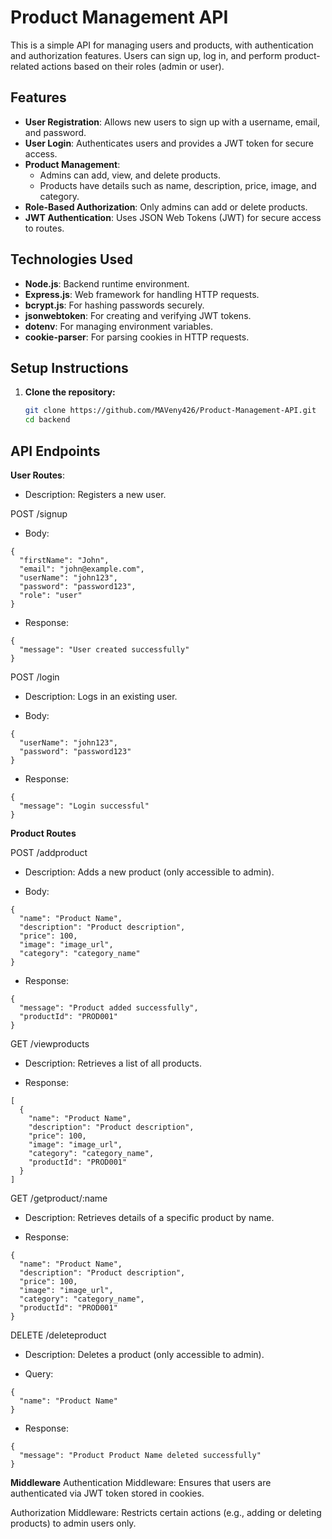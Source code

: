 # Product Management API

This is a simple API for managing users and products, with authentication and authorization features. Users can sign up, log in, and perform product-related actions based on their roles (admin or user).

## Features

- **User Registration**: Allows new users to sign up with a username, email, and password.
- **User Login**: Authenticates users and provides a JWT token for secure access.
- **Product Management**: 
  - Admins can add, view, and delete products.
  - Products have details such as name, description, price, image, and category.
- **Role-Based Authorization**: Only admins can add or delete products.
- **JWT Authentication**: Uses JSON Web Tokens (JWT) for secure access to routes.

## Technologies Used

- **Node.js**: Backend runtime environment.
- **Express.js**: Web framework for handling HTTP requests.
- **bcrypt.js**: For hashing passwords securely.
- **jsonwebtoken**: For creating and verifying JWT tokens.
- **dotenv**: For managing environment variables.
- **cookie-parser**: For parsing cookies in HTTP requests.

## Setup Instructions

1. **Clone the repository:**
   ```bash
   git clone https://github.com/MAVeny426/Product-Management-API.git
   cd backend

## API Endpoints

**User Routes**:

- Description: Registers a new user.

POST /signup

- Body:
```
{
  "firstName": "John",
  "email": "john@example.com",
  "userName": "john123",
  "password": "password123",
  "role": "user"
}

```
- Response:
```
{
  "message": "User created successfully"
}
```

POST /login

- Description: Logs in an existing user.

- Body:

```
{
  "userName": "john123",
  "password": "password123"
}
```
- Response:

```
{
  "message": "Login successful"
}
```

**Product Routes**

POST /addproduct

- Description: Adds a new product (only accessible to admin).

- Body:

```
{
  "name": "Product Name",
  "description": "Product description",
  "price": 100,
  "image": "image_url",
  "category": "category_name"
}
```

- Response:

```
{
  "message": "Product added successfully",
  "productId": "PROD001"
}
```

GET /viewproducts

- Description: Retrieves a list of all products.

- Response:

```
[
  {
    "name": "Product Name",
    "description": "Product description",
    "price": 100,
    "image": "image_url",
    "category": "category_name",
    "productId": "PROD001"
  }
]
```

GET /getproduct/:name

- Description: Retrieves details of a specific product by name.

- Response:

```
{
  "name": "Product Name",
  "description": "Product description",
  "price": 100,
  "image": "image_url",
  "category": "category_name",
  "productId": "PROD001"
}
```

DELETE /deleteproduct

- Description: Deletes a product (only accessible to admin).

- Query:

```
{
  "name": "Product Name"
}
```

- Response:

```
{
  "message": "Product Product Name deleted successfully"
}
```

**Middleware**
Authentication Middleware: Ensures that users are authenticated via JWT token stored in cookies.

Authorization Middleware: Restricts certain actions (e.g., adding or deleting products) to admin users only.
